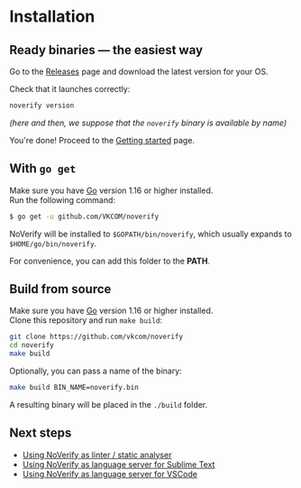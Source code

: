 # Installation

## Ready binaries — the easiest way

Go to the [Releases](https://github.com/vkcom/noverify/releases) page and download the latest version for your OS.

Check that it launches correctly:

```bash
noverify version
```

*(here and then, we suppose that the `noverify` binary is available by name)*

You're done! Proceed to the [Getting started](/docs/getting_started.md) page.

## With `go get`

Make sure you have [Go](https://golang.org/dl/) version 1.16 or higher installed.  
Run the following command:

```sh
$ go get -u github.com/VKCOM/noverify
```

NoVerify will be installed to `$GOPATH/bin/noverify`, which usually expands to `$HOME/go/bin/noverify`.

For convenience, you can add this folder to the **PATH**.

## Build from source

Make sure you have [Go](https://golang.org/dl/) version 1.16 or higher installed.  
Clone this repository and run `make build`:

```bash
git clone https://github.com/vkcom/noverify
cd noverify
make build
```

Optionally, you can pass a name of the binary:

```bash
make build BIN_NAME=noverify.bin
```

A resulting binary will be placed in the `./build` folder.

## Next steps

- [Using NoVerify as linter / static analyser](/docs/getting_started.md)
- [Using NoVerify as language server for Sublime Text](sublime-plugin.md)
- [Using NoVerify as language server for VSCode](vscode-plugin.md)